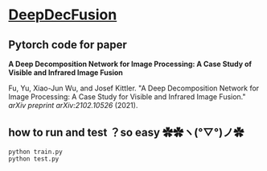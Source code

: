 # **[DeepDecFusion](https://github.com/thfylsty/ImageFusion_DeepDecFusion)**



## Pytorch code for paper

**A Deep Decomposition Network  for Image Processing:  A Case Study of Visible and Infrared Image Fusion**

Fu, Yu, Xiao-Jun Wu, and Josef Kittler. "A Deep Decomposition Network for Image Processing: A Case Study for Visible and Infrared Image Fusion." *arXiv preprint arXiv:2102.10526* (2021).



## how to run and test ？so easy ✿✿ヽ(°▽°)ノ✿

```
python train.py
python test.py
```



